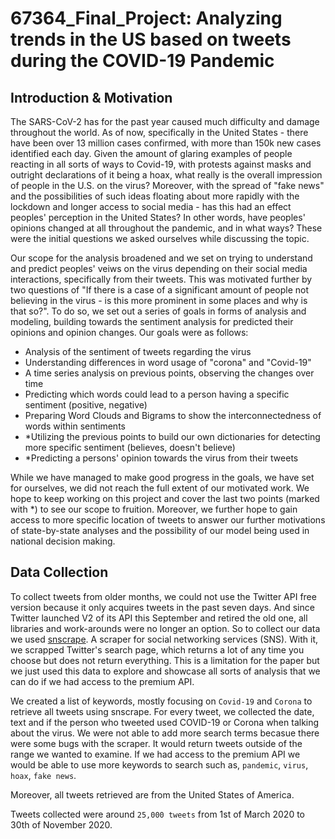# 67364_Final_Project: Analyzing trends in the US based on tweets during the COVID-19 Pandemic

## Introduction & Motivation

The SARS-CoV-2 has for the past year caused much difficulty and damage throughout the world. As of now, specifically in the United States - there have been over 13 million cases confirmed, with more than 150k new cases identified each day. Given the amount of glaring examples of people reacting in all sorts of ways to Covid-19, with protests against masks and outright declarations of it being a hoax, what really is the overall impression of people in the U.S. on the virus? Moreover, with the spread of "fake news" and the possibilities of such ideas floating about more rapidly with the lockdown and longer access to social media - has this had an effect peoples' perception in the United States? In other words, have peoples' opinions changed at all throughout the pandemic, and in what ways? These were the initial questions we asked ourselves while discussing the topic.

Our scope for the analysis broadened and we set on trying to understand and predict peoples' veiws on the virus depending on their social media interactions, specifically from their tweets. This was motivated further by two questions of "If there is a case of a significant amount of people not believing in the virus - is this more prominent in some places and why is that so?". To do so, we set out a series of goals in forms of analysis and modeling, building towards the sentiment analysis for predicted their opinions and opinion changes. Our goals were as follows:

- Analysis of the sentiment of tweets regarding the virus
- Understanding differences in word usage of "corona" and "Covid-19"
- A time series analysis on previous points, observing the changes over time
- Predicting which words could lead to a person having a specific sentiment (positive, negative)
- Preparing Word Clouds and Bigrams to show the interconnectedness of words within sentiments
- *Utilizing the previous points to build our own dictionaries for detecting more specific sentiment (believes, doesn't believe)
- *Predicting a persons' opinion towards the virus from their tweets

While we have managed to make good progress in the goals, we have set for ourselves, we did not reach the full extent of our motivated work. We hope to keep working on this project and cover the last two points (marked with *) to see our scope to fruition. Moreover, we further hope to gain access to more specific location of tweets to answer our further motivations of state-by-state analyses and the possibility of our model being used in national decision making.

## Data Collection
To collect tweets from older months, we could not use the Twitter API free version because it only acquires tweets in the past seven days.
And since Twitter launched V2 of its API this September and retired the old one, all libraries and work-arounds were no longer an option.
So to collect our data we used [snscrape](https://github.com/JustAnotherArchivist/snscrape).
A scraper for social networking services (SNS). With it, we scrapped Twitter's search page, which returns a lot of any time you choose but does not return everything.
This is a limitation for the paper but we just used this data to explore and showcase all sorts of analysis that we can do if we had access to the premium API.

We created a list of keywords, mostly focusing on `Covid-19` and `Corona` to retrieve all tweets using snscrape.
For every tweet, we collected the date, text and if the person who tweeted used COVID-19 or Corona when talking about the virus.
We were not able to add more search terms becasue there were some bugs with the scraper. It would return tweets outside of the range we wanted to examine.
If we had access to the premium API we would be able to use more keywords to search such as, `pandemic`, `virus`, `hoax`, `fake news`.

Moreover, all tweets retrieved are from the United States of America.

Tweets collected were around `25,000 tweets` from 1st of March 2020 to 30th of November 2020.

